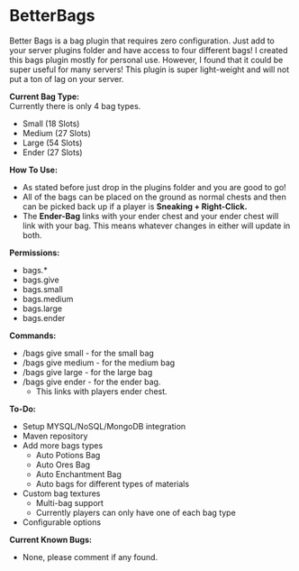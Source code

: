 
# BetterBags
Better Bags is a bag plugin that requires zero configuration. Just add to your server plugins folder and have access to four different bags! I created this bags plugin mostly for personal use. However, I found that it could be super useful for many servers! This plugin is super light-weight and will not put a ton of lag on your server.

**Current Bag Type:**  
Currently there is only 4 bag types.
-   Small (18 Slots)
-   Medium (27 Slots)
-   Large (54 Slots)
-   Ender (27 Slots) 

**How To Use:**  
-   As stated before just drop in the plugins folder and you are good to go!
-   All of the bags can be placed on the ground as normal chests and then can be picked back up if a player is  **Sneaking + Right-Click.**
-   The  **Ender-Bag**  links with your ender chest and your ender chest will link with your bag. This means whatever changes in either will update in both.

**Permissions:**  
-   bags.*
-   bags.give
-   bags.small
-   bags.medium
-   bags.large
-   bags.ender

**Commands:**  
-   /bags give small - for the small bag
-   /bags give medium - for the medium bag
-   /bags give large - for the large bag
-   /bags give ender - for the ender bag.
    -   This links with players ender chest.

**To-Do:**  
-   Setup MYSQL/NoSQL/MongoDB integration
-  Maven repository
-   Add more bags types
    -   Auto Potions Bag
    -   Auto Ores Bag
    -   Auto Enchantment Bag
    -  Auto bags for different types of materials
-   Custom bag textures
    -   Multi-bag support
    -   Currently players can only have one of each bag type
- Configurable options

**Current Known Bugs:**  
-   None, please comment if any found.
